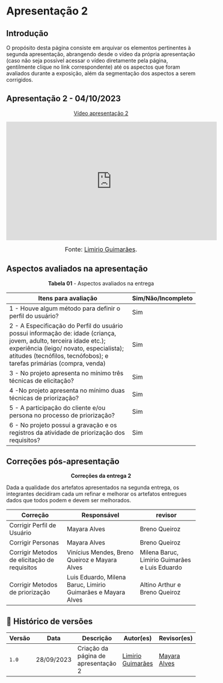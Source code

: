 # Apresentação 2

## Introdução

O propósito desta página consiste em arquivar os elementos pertinentes à segunda apresentação, abrangendo desde o vídeo da própria apresentação (caso não seja possível acessar o vídeo diretamente pela página, gentilmente clique no link correspondente) até os aspectos que foram avaliados durante a exposição, além da segmentação dos aspectos a serem corrigidos.

## Apresentação 2 - 04/10/2023

<p style="text-align: center"><a href="https://youtu.be/fwnilCMhktQ?si=-gzGJJkNhZOEhSKR" target="blanket">Vídeo apresentação 2</a></p>

<p style="text-align: center"><iframe width="560" height="315" src="https://youtu.be/fwnilCMhktQ?si=-gzGJJkNhZOEhSKR" title="Apresentação 04/10/2023" frameborder="0" allow="accelerometer; autoplay; clipboard-write; encrypted-media; gyroscope; picture-in-picture; web-share" allowfullscreen></iframe></p>

<font size="3"><p style="text-align: center">Fonte: [Limirio Guimarães](https://github.com/LimirioGuimaraes).</p></font>

## Aspectos avaliados na apresentação
<p align="center"><b>Tabela 01</b> - Aspectos avaliados na entrega </p>

 Itens para avaliação                                                                           | Sim/Não/Incompleto     |
----------------------------------------------------------------------------------------------- | ---------------------- |
1 - Houve algum método para definir o perfil do usuário?                                        | Sim                    |
2 - A Especificação do Perfil do usuário possui informação de:   idade (criança, jovem, adulto, terceira idade etc.);   experiência (leigo/ novato, especialista);   atitudes (tecnófilos, tecnófobos); e   tarefas primárias (compra, venda)                                                                                          | Sim            |
3 - No projeto apresenta no mínimo três técnicas de elicitação?                                 | Sim                    |
4 -No projeto apresenta no mínimo duas técnicas de priorização?                                 | Sim                    |
5 - A participação do cliente e/ou persona no processo de priorização?                          | Sim
6 - No projeto possui a  gravação e os registros da atividade de priorização dos requisitos?    | Sim                    |


## Correções pós-apresentação
<p align="center"><b>Correções da entrega 2</b></p>
Dada a qualidade dos artefatos apresentados na segunda entrega, os integrantes decidiram cada um refinar e melhorar os artefatos entregues dados que todos podem e devem ser melhorados. 

Correção                        |           Responsável         |      revisor         |
--------------------------------| ----------------------------- | -------------------- |
Corrigir Perfil de Usuário      | Mayara Alves                  | Breno Queiroz         |
Corrigir Personas               | Mayara Alves                  | Breno Queiroz       |
Corrigir Metodos de elicitação de requisitos                    | Vinícius Mendes, Breno Queiroz e Mayara Alves               | Milena Baruc, Limirio Guimarães e Luis Eduardo       |
Corrigir Metodos de priorização             | Luis Eduardo, Milena Baruc, Limirio Guimarães e Mayara Alves | Altino Arthur e Breno Queiroz        |


## 📑 Histórico de versões 

|   Versão  |    Data   | Descrição | Autor(es) | Revisor(es)|
| --------- | --------- | --------- | --------- | ---------- |
|   `1.0`   | 28/09/2023| Criação da página de apresentação 2 | [Limirio Guimarães](https://github.com/LimirioGuimaraes) | [Mayara Alves](https://github.com/Mayara-tecj)|

